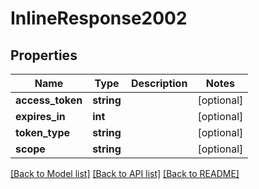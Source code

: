 # InlineResponse2002

## Properties
Name | Type | Description | Notes
------------ | ------------- | ------------- | -------------
**access_token** | **string** |  | [optional] 
**expires_in** | **int** |  | [optional] 
**token_type** | **string** |  | [optional] 
**scope** | **string** |  | [optional] 

[[Back to Model list]](../../README.md#documentation-for-models) [[Back to API list]](../../README.md#documentation-for-api-endpoints) [[Back to README]](../../README.md)

